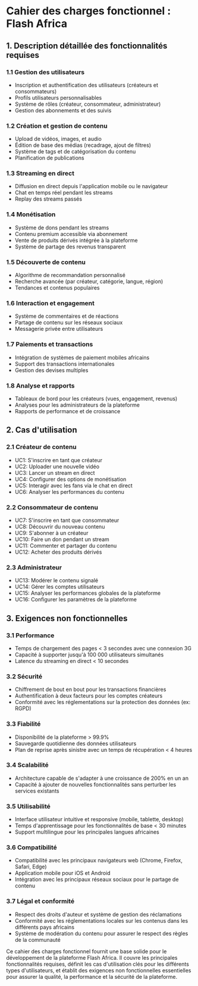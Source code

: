 # Cahier des charges fonctionnel : Flash Africa

## 1. Description détaillée des fonctionnalités requises

### 1.1 Gestion des utilisateurs
- Inscription et authentification des utilisateurs (créateurs et consommateurs)
- Profils utilisateurs personnalisables
- Système de rôles (créateur, consommateur, administrateur)
- Gestion des abonnements et des suivis

### 1.2 Création et gestion de contenu
- Upload de vidéos, images, et audio
- Édition de base des médias (recadrage, ajout de filtres)
- Système de tags et de catégorisation du contenu
- Planification de publications

### 1.3 Streaming en direct
- Diffusion en direct depuis l'application mobile ou le navigateur
- Chat en temps réel pendant les streams
- Replay des streams passés

### 1.4 Monétisation
- Système de dons pendant les streams
- Contenu premium accessible via abonnement
- Vente de produits dérivés intégrée à la plateforme
- Système de partage des revenus transparent

### 1.5 Découverte de contenu
- Algorithme de recommandation personnalisé
- Recherche avancée (par créateur, catégorie, langue, région)
- Tendances et contenus populaires

### 1.6 Interaction et engagement
- Système de commentaires et de réactions
- Partage de contenu sur les réseaux sociaux
- Messagerie privée entre utilisateurs

### 1.7 Paiements et transactions
- Intégration de systèmes de paiement mobiles africains
- Support des transactions internationales
- Gestion des devises multiples

### 1.8 Analyse et rapports
- Tableaux de bord pour les créateurs (vues, engagement, revenus)
- Analyses pour les administrateurs de la plateforme
- Rapports de performance et de croissance

## 2. Cas d'utilisation

### 2.1 Créateur de contenu
- UC1: S'inscrire en tant que créateur
- UC2: Uploader une nouvelle vidéo
- UC3: Lancer un stream en direct
- UC4: Configurer des options de monétisation
- UC5: Interagir avec les fans via le chat en direct
- UC6: Analyser les performances du contenu

### 2.2 Consommateur de contenu
- UC7: S'inscrire en tant que consommateur
- UC8: Découvrir du nouveau contenu
- UC9: S'abonner à un créateur
- UC10: Faire un don pendant un stream
- UC11: Commenter et partager du contenu
- UC12: Acheter des produits dérivés

### 2.3 Administrateur
- UC13: Modérer le contenu signalé
- UC14: Gérer les comptes utilisateurs
- UC15: Analyser les performances globales de la plateforme
- UC16: Configurer les paramètres de la plateforme

## 3. Exigences non fonctionnelles

### 3.1 Performance
- Temps de chargement des pages < 3 secondes avec une connexion 3G
- Capacité à supporter jusqu'à 100 000 utilisateurs simultanés
- Latence du streaming en direct < 10 secondes

### 3.2 Sécurité
- Chiffrement de bout en bout pour les transactions financières
- Authentification à deux facteurs pour les comptes créateurs
- Conformité avec les réglementations sur la protection des données (ex: RGPD)

### 3.3 Fiabilité
- Disponibilité de la plateforme > 99.9%
- Sauvegarde quotidienne des données utilisateurs
- Plan de reprise après sinistre avec un temps de récupération < 4 heures

### 3.4 Scalabilité
- Architecture capable de s'adapter à une croissance de 200% en un an
- Capacité à ajouter de nouvelles fonctionnalités sans perturber les services existants

### 3.5 Utilisabilité
- Interface utilisateur intuitive et responsive (mobile, tablette, desktop)
- Temps d'apprentissage pour les fonctionnalités de base < 30 minutes
- Support multilingue pour les principales langues africaines

### 3.6 Compatibilité
- Compatibilité avec les principaux navigateurs web (Chrome, Firefox, Safari, Edge)
- Application mobile pour iOS et Android
- Intégration avec les principaux réseaux sociaux pour le partage de contenu

### 3.7 Légal et conformité
- Respect des droits d'auteur et système de gestion des réclamations
- Conformité avec les réglementations locales sur les contenus dans les différents pays africains
- Système de modération du contenu pour assurer le respect des règles de la communauté

Ce cahier des charges fonctionnel fournit une base solide pour le développement de la plateforme Flash Africa. Il couvre les principales fonctionnalités requises, définit les cas d'utilisation clés pour les différents types d'utilisateurs, et établit des exigences non fonctionnelles essentielles pour assurer la qualité, la performance et la sécurité de la plateforme.